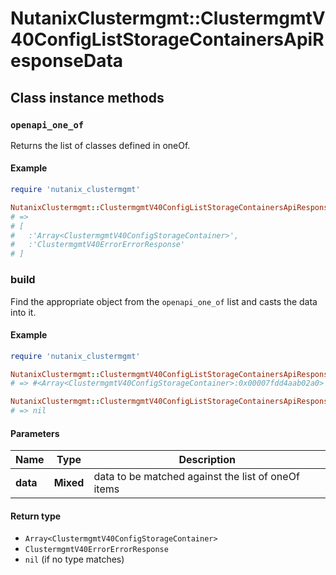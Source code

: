# NutanixClustermgmt::ClustermgmtV40ConfigListStorageContainersApiResponseData

## Class instance methods

### `openapi_one_of`

Returns the list of classes defined in oneOf.

#### Example

```ruby
require 'nutanix_clustermgmt'

NutanixClustermgmt::ClustermgmtV40ConfigListStorageContainersApiResponseData.openapi_one_of
# =>
# [
#   :'Array<ClustermgmtV40ConfigStorageContainer>',
#   :'ClustermgmtV40ErrorErrorResponse'
# ]
```

### build

Find the appropriate object from the `openapi_one_of` list and casts the data into it.

#### Example

```ruby
require 'nutanix_clustermgmt'

NutanixClustermgmt::ClustermgmtV40ConfigListStorageContainersApiResponseData.build(data)
# => #<Array<ClustermgmtV40ConfigStorageContainer>:0x00007fdd4aab02a0>

NutanixClustermgmt::ClustermgmtV40ConfigListStorageContainersApiResponseData.build(data_that_doesnt_match)
# => nil
```

#### Parameters

| Name | Type | Description |
| ---- | ---- | ----------- |
| **data** | **Mixed** | data to be matched against the list of oneOf items |

#### Return type

- `Array<ClustermgmtV40ConfigStorageContainer>`
- `ClustermgmtV40ErrorErrorResponse`
- `nil` (if no type matches)

